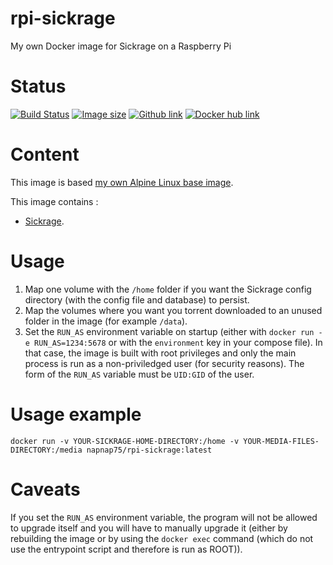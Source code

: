 # rpi-sickrage
My own Docker image for Sickrage on a Raspberry Pi

# Status
[![Build Status](https://travis-ci.org/napnap75/rpi-sickrage.svg?branch=master)](https://travis-ci.org/napnap75/rpi-sickrage) [![Image size](https://images.microbadger.com/badges/image/napnap75/rpi-sickrage.svg)](https://microbadger.com/images/napnap75/rpi-sickrage "Get your own image badge on microbadger.com") [![Github link](https://assets-cdn.github.com/favicon.ico)](https://github.com/napnap75/rpi-sickrage) [![Docker hub link](https://www.docker.com/favicon.ico)](https://hub.docker.com/r/napnap75/rpi-sickrage/)

# Content
This image is based [my own Alpine Linux base image](https://hub.docker.com/r/napnap75/rpi-alpine-base/).

This image contains :

- [Sickrage](https://github.com/SickRage/SickRage).

# Usage
1. Map one volume with the `/home` folder if you want the Sickrage config directory (with the config file and database) to persist.
2. Map the volumes where you want you torrent downloaded to an unused folder in the image (for example `/data`).
3. Set the `RUN_AS` environment variable on startup (either with `docker run -e RUN_AS=1234:5678` or with the `environment` key in your compose file). In that case, the image is built with root privileges and only the main process is run as a non-priviledged user (for security reasons). The form of the `RUN_AS` variable must be `UID:GID` of the user.

# Usage example
`docker run -v YOUR-SICKRAGE-HOME-DIRECTORY:/home -v YOUR-MEDIA-FILES-DIRECTORY:/media napnap75/rpi-sickrage:latest`

# Caveats
If you set the `RUN_AS` environment variable, the program will not be allowed to upgrade itself and you will have to manually upgrade it (either by rebuilding the image or by using the `docker exec` command (which do not use the entrypoint script and therefore is run as ROOT)).
